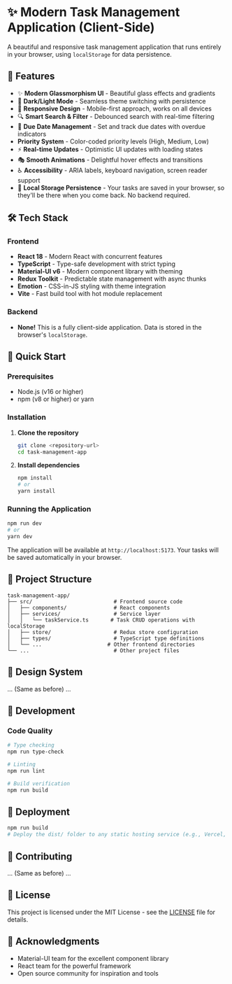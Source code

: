 # ✨ Modern Task Management Application (Client-Side)

A beautiful and responsive task management application that runs entirely in your browser, using `localStorage` for data persistence.

## 🚀 Features

- ✨ **Modern Glassmorphism UI** - Beautiful glass effects and gradients
- 🎨 **Dark/Light Mode** - Seamless theme switching with persistence
- 📱 **Responsive Design** - Mobile-first approach, works on all devices
- 🔍 **Smart Search & Filter** - Debounced search with real-time filtering
- 📅 **Due Date Management** - Set and track due dates with overdue indicators
-  **Priority System** - Color-coded priority levels (High, Medium, Low)
- ⚡ **Real-time Updates** - Optimistic UI updates with loading states
- 🎭 **Smooth Animations** - Delightful hover effects and transitions
- ♿ **Accessibility** - ARIA labels, keyboard navigation, screen reader support
- 💾 **Local Storage Persistence** - Your tasks are saved in your browser, so they'll be there when you come back. No backend required.

## 🛠️ Tech Stack

### Frontend
- **React 18** - Modern React with concurrent features
- **TypeScript** - Type-safe development with strict typing
- **Material-UI v6** - Modern component library with theming
- **Redux Toolkit** - Predictable state management with async thunks
- **Emotion** - CSS-in-JS styling with theme integration
- **Vite** - Fast build tool with hot module replacement

### Backend
- **None!** This is a fully client-side application. Data is stored in the browser's `localStorage`.

## 🚀 Quick Start

### Prerequisites
- Node.js (v16 or higher)
- npm (v8 or higher) or yarn

### Installation

1. **Clone the repository**
   ```bash
   git clone <repository-url>
   cd task-management-app
   ```

2. **Install dependencies**
   ```bash
   npm install
   # or
   yarn install
   ```

### Running the Application

```bash
npm run dev
# or
yarn dev
```

The application will be available at `http://localhost:5173`. Your tasks will be saved automatically in your browser.

## 📁 Project Structure

```
task-management-app/
├── src/                          # Frontend source code
│   ├── components/               # React components
│   ├── services/                 # Service layer
│   │   └── taskService.ts       # Task CRUD operations with localStorage
│   ├── store/                    # Redux store configuration
│   ├── types/                    # TypeScript type definitions
│   └── ...                     # Other frontend directories
└── ...                           # Other project files
```

## 🎨 Design System

... (Same as before) ...

## 🧪 Development

### Code Quality
```bash
# Type checking
npm run type-check

# Linting
npm run lint

# Build verification
npm run build
```

## 🚀 Deployment

```bash
npm run build
# Deploy the dist/ folder to any static hosting service (e.g., Vercel, Netlify, GitHub Pages)
```

## 🤝 Contributing

... (Same as before) ...

## 📄 License

This project is licensed under the MIT License - see the [LICENSE](LICENSE) file for details.

## 🙏 Acknowledgments

- Material-UI team for the excellent component library
- React team for the powerful framework
- Open source community for inspiration and tools
